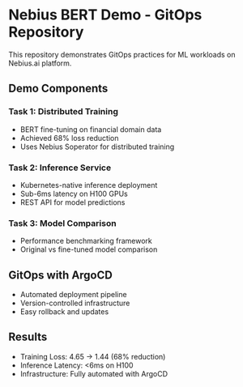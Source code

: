 # Nebius BERT Demo - GitOps Repository

This repository demonstrates GitOps practices for ML workloads on Nebius.ai platform.

## Demo Components

### Task 1: Distributed Training
- BERT fine-tuning on financial domain data
- Achieved 68% loss reduction
- Uses Nebius Soperator for distributed training

### Task 2: Inference Service
- Kubernetes-native inference deployment
- Sub-6ms latency on H100 GPUs
- REST API for model predictions

### Task 3: Model Comparison
- Performance benchmarking framework
- Original vs fine-tuned model comparison

## GitOps with ArgoCD
- Automated deployment pipeline
- Version-controlled infrastructure
- Easy rollback and updates

## Results
- Training Loss: 4.65 → 1.44 (68% reduction)
- Inference Latency: <6ms on H100
- Infrastructure: Fully automated with ArgoCD
